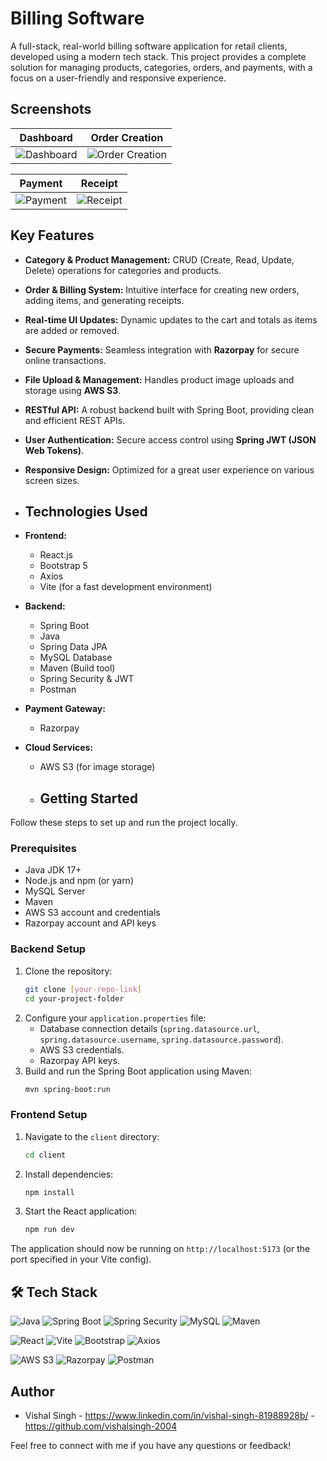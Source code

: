 # Billing Software

A full-stack, real-world billing software application for retail clients, developed using a modern tech stack. This project provides a complete 
solution for managing products, categories, orders, and payments, with a focus on a user-friendly and responsive experience.

## Screenshots

| Dashboard | Order Creation |
| :---: | :---: |
| ![Dashboard](https://github.com/user-attachments/assets/a676694c-cef2-4e5a-b8f8-4b3ef2a1c173) | ![Order Creation](https://github.com/user-attachments/assets/eb1cbf49-7342-459d-adb7-ed52d13abcdd) |

| Payment | Receipt |
| :---: | :---: |
| ![Payment](https://github.com/user-attachments/assets/68af7289-51f6-4eb3-a1d3-628fe61eca3b) | ![Receipt](https://github.com/user-attachments/assets/85ce4e6f-7873-4f02-ac4a-1d136d68c358) |



## Key Features

* **Category & Product Management:** CRUD (Create, Read, Update, Delete) operations for categories and products.
* **Order & Billing System:** Intuitive interface for creating new orders, adding items, and generating receipts.
* **Real-time UI Updates:** Dynamic updates to the cart and totals as items are added or removed.
* **Secure Payments:** Seamless integration with **Razorpay** for secure online transactions.
* **File Upload & Management:** Handles product image uploads and storage using **AWS S3**.
* **RESTful API:** A robust backend built with Spring Boot, providing clean and efficient REST APIs.
* **User Authentication:** Secure access control using **Spring JWT (JSON Web Tokens)**.
* **Responsive Design:** Optimized for a great user experience on various screen sizes.

* ## Technologies Used

* **Frontend:**
    * React.js
    * Bootstrap 5
    * Axios
    * Vite (for a fast development environment)

* **Backend:**
    * Spring Boot
    * Java
    * Spring Data JPA
    * MySQL Database
    * Maven (Build tool)
    * Spring Security & JWT
    * Postman

* **Payment Gateway:**
    * Razorpay

* **Cloud Services:**
    * AWS S3 (for image storage)
 
    * ## Getting Started

Follow these steps to set up and run the project locally.

### Prerequisites

* Java JDK 17+
* Node.js and npm (or yarn)
* MySQL Server
* Maven
* AWS S3 account and credentials
* Razorpay account and API keys

### Backend Setup

1.  Clone the repository:
    ```bash
    git clone [your-repo-link]
    cd your-project-folder
    ```
2.  Configure your `application.properties` file:
    * Database connection details (`spring.datasource.url`, `spring.datasource.username`, `spring.datasource.password`).
    * AWS S3 credentials.
    * Razorpay API keys.
3.  Build and run the Spring Boot application using Maven:
    ```bash
    mvn spring-boot:run
    ```

### Frontend Setup

1.  Navigate to the `client` directory:
    ```bash
    cd client
    ```
2.  Install dependencies:
    ```bash
    npm install
    ```
3.  Start the React application:
    ```bash
    npm run dev
    ```

The application should now be running on `http://localhost:5173` (or the port specified in your Vite config).

## 🛠️ Tech Stack

![Java](https://img.shields.io/badge/Java-17-007396?style=for-the-badge&logo=openjdk&logoColor=white)
![Spring Boot](https://img.shields.io/badge/Spring%20Boot-3.0-6DB33F?style=for-the-badge&logo=springboot&logoColor=white)
![Spring Security](https://img.shields.io/badge/Spring%20Security-JWT-6DB33F?style=for-the-badge&logo=springsecurity&logoColor=white)
![MySQL](https://img.shields.io/badge/MySQL-8.0-4479A1?style=for-the-badge&logo=mysql&logoColor=white)
![Maven](https://img.shields.io/badge/Maven-Build-FF6C37?style=for-the-badge&logo=apachemaven&logoColor=white)

![React](https://img.shields.io/badge/React-18-61DAFB?style=for-the-badge&logo=react&logoColor=black)
![Vite](https://img.shields.io/badge/Vite-4.0-646CFF?style=for-the-badge&logo=vite&logoColor=white)
![Bootstrap](https://img.shields.io/badge/Bootstrap-5-7952B3?style=for-the-badge&logo=bootstrap&logoColor=white)
![Axios](https://img.shields.io/badge/Axios-API%20Calls-5A29E4?style=for-the-badge&logo=axios&logoColor=white)

![AWS S3](https://img.shields.io/badge/AWS-S3-FF9900?style=for-the-badge&logo=amazons3&logoColor=white)
![Razorpay](https://img.shields.io/badge/Razorpay-Payments-02042B?style=for-the-badge&logo=razorpay&logoColor=00AEEF)
![Postman](https://img.shields.io/badge/Postman-API%20Testing-FF6C37?style=for-the-badge&logo=postman&logoColor=white)



## Author

* Vishal Singh - https://www.linkedin.com/in/vishal-singh-81988928b/ - https://github.com/vishalsingh-2004

Feel free to connect with me if you have any questions or feedback!
